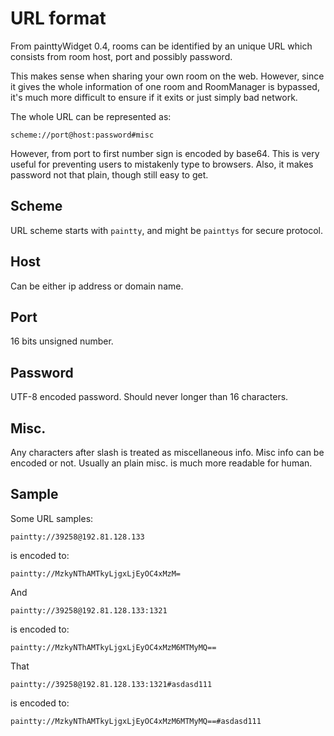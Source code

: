URL format
===

From painttyWidget 0.4, rooms can be identified by an unique URL which consists from room host, port and possibly password.

This makes sense when sharing your own room on the web. However, since it gives the whole information of one room and RoomManager is bypassed, it's much more difficult to ensure if it exits or just simply bad network.

The whole URL can be represented as:

	scheme://port@host:password#misc

However, from port to first number sign is encoded by base64. This is very useful for preventing users to mistakenly type to browsers. Also, it makes password not that plain, though still easy to get.

Scheme
----

URL scheme starts with `paintty`, and might be `painttys` for secure protocol.

Host
---

Can be either ip address or domain name.

Port
---

16 bits unsigned number. 

Password
---

UTF-8 encoded password. Should never longer than 16 characters.

Misc.
---

Any characters after slash is treated as miscellaneous info. Misc info can be encoded or not. Usually an plain misc. is much more readable for human.

Sample
--

Some URL samples:

	paintty://39258@192.81.128.133

is encoded to:

	paintty://MzkyNThAMTkyLjgxLjEyOC4xMzM=

And

	paintty://39258@192.81.128.133:1321

is encoded to:

	paintty://MzkyNThAMTkyLjgxLjEyOC4xMzM6MTMyMQ==

That 

	paintty://39258@192.81.128.133:1321#asdasd111

is encoded to:

	paintty://MzkyNThAMTkyLjgxLjEyOC4xMzM6MTMyMQ==#asdasd111
